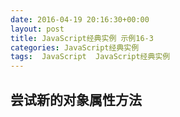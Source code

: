 ```yaml
---
date: 2016-04-19 20:16:30+00:00
layout: post
title: JavaScript经典实例 示例16-3
categories: JavaScript经典实例
tags:  JavaScript  JavaScript经典实例
---
```

尝试新的对象属性方法
----------------

<html>
    <head>
        <title>Constructor Chaining</title>
        <meta charset="utf-8" />
        <script type="text/javascript">
            
            // Book定制对象
            function Book(title, author) {
                var title = title,
                    author = author;
                
                this.getTitle = function() {
                    return 'Title: ' + title;
                }
                
                this.getAuthor = function() {
                    return 'Author: ' + author;
                }
                
            }
            
            // TechBook继承自Book
            function TechBook(title, author, category) {
                var category = category;
                
                this.getCategory = function() {
                    return 'Technical Category: ' + category;
                }
                
                Book.apply(this, arguments);
                this.getBook = function() {
                    return this.getTitle() + ' ' + author + ' ' + this.getCategory();
                }
                
            }
            
            window.onload = function() {
                try {
                    
                    // DOM 测试，Webkit在这里一败涂地
                    var img = new Image();
                    
                    // 添加新的属性和描述符
                    Object.defineProperty(img, 'geolatitude',{
                        get: function() { return geolatitude; },
                        set: function(val) { geolatitude = val; },
                        enumerable: true,
                        configurable: true
                    });
                    
                    // 测试configurable和enumerable属性
                    var props = 'Image has ';
                    
                    for (var prop in img) {
                        props += prop + ' ';
                    }
                    document.getElementById("result1").innerHTML = props;
                } catch(e) {
                    document.getElementById("result2").innerHTML = e;
                }
                
                try {
                
                    // 现在，我们在IE8中失败
                    
                    // 链化对象构造函数
                    TechBook.prototype = new Book();
                    
                    // 添加新的属性和属性描述符
                    Object.defineProperty(TechBook, 'experience',{
                        get: function() { return category; },
                        set: function(value) { category = value; },
                        enumerable: false,
                        configurable: true
                    });
                    
                    // 获取属性描述符并打印
                    var val = Object.getOwnPropertyDescriptor(TechBook, 'experience');
                    document.getElementById("result3").innerHTML = JSON.stringify(val);
                    
                    // 测试configurable和enumerable属性
                    var props = 'Image has ';
                    
                    for (var prop in TechBook) {
                        props += prop + ' ';
                    }
                    
                    document.getElementById("result4").innerHTML = props;
                    Object.defineProperty(TechBook, 'experience',{
                        enumerable: true
                    });
                    props = 'TechBook now has ';
                    for (var prop in TechBook) {
                        props += prop + ' ';
                    }
                    
                    document.getElementById("result5").innerHTML = props;
                    
                    // 创建TechBook实例
                    var newBook = new TechBook('The JavaScript Cookbook', 'Shelley Powers', 'Programming');
                    
                    // 测试新的setter
                    newBook.experience = 'intermediate';
                    
                    // 测试数据描述符
                    Object.defineProperty(newBook, 'publisher',{
                        value: "O'Reilly",
                        writable: false,
                        enumerable: true,
                        configurable: true
                    });
                    
                    // 测试writable
                    newBook.publisher = 'Some Other';
                    document.getElementById("result6").innerHTML = newBook.publisher;
                } catch(e) {
                    document.getElementById("result7").innerHTML = e;
                }
                
            }
        </script>
    </head>
    <body>
        <p>some content</p>
        <div id="result1"></div>
        <div id="result2"></div>
        <div id="result3"></div>
        <div id="result4"></div>
        <div id="result5"></div>
        <div id="result6"></div>
        <div id="result7"></div>
    </body>
</html>

源码如下：

``` javascript
<!DOCTYPE html>
<html>
    <head>
        <title>Constructor Chaining</title>
        <meta charset="utf-8" />
        <script type="text/javascript">
            
            // Book定制对象
            function Book(title, author) {
                var title = title,
                    author = author;
                
                this.getTitle = function() {
                    return 'Title: ' + title;
                }
                
                this.getAuthor = function() {
                    return 'Author: ' + author;
                }
                
            }
            
            // TechBook继承自Book
            function TechBook(title, author, category) {
                var category = category;
                
                this.getCategory = function() {
                    return 'Technical Category: ' + category;
                }
                
                Book.apply(this, arguments);
                this.getBook = function() {
                    return this.getTitle() + ' ' + author + ' ' + this.getCategory();
                }
                
            }
            
            window.onload = function() {
                try {
                    
                    // DOM 测试，Webkit在这里一败涂地
                    var img = new Image();
                    
                    // 添加新的属性和描述符
                    Object.defineProperty(img, 'geolatitude',{
                        get: function() { return geolatitude; },
                        set: function(val) { geolatitude = val; },
                        enumerable: true,
                        configurable: true
                    });
                    
                    // 测试configurable和enumerable属性
                    var props = 'Image has ';
                    
                    for (var prop in img) {
                        props += prop + ' ';
                    }
                    
                    alert(props);
                } catch(e) {
                    alert(e);
                }
                
                try {
                
                    // 现在，我们在IE8中失败
                    
                    // 链化对象构造函数
                    TechBook.prototype = new Book();
                    
                    // 添加新的属性和属性描述符
                    Object.defineProperty(TechBook, 'experience',{
                        get: function() { return category; },
                        set: function(value) { category = value; },
                        enumerable: false,
                        configurable: true
                    });
                    
                    // 获取属性描述符并打印
                    var val = Object.getOwnPropertyDescriptor(TechBook, 'experience');
                    alert(JSON.stringify(val));
                    
                    // 测试configurable和enumerable属性
                    var props = 'Image has ';
                    
                    for (var prop in TechBook) {
                        props += prop + ' ';
                    }
                    
                    alert(props);
                    Object.defineProperty(TechBook, 'experience',{
                        enumerable: true
                    });
                    props = 'TechBook now has ';
                    for (var prop in TechBook) {
                        props += prop + ' ';
                    }
                    
                    alert(props);
                    
                    // 创建TechBook实例
                    var newBook = new TechBook('The JavaScript Cookbook', 'Shelley Powers', 'Programming');
                    
                    // 测试新的setter
                    newBook.experience = 'intermediate';
                    
                    // 测试数据描述符
                    Object.defineProperty(newBook, 'publisher',{
                        value: "O'Reilly",
                        writable: false,
                        enumerable: true,
                        configurable: true
                    });
                    
                    // 测试writable
                    newBook.publisher = 'Some Other';
                    alert(newBook.publisher);
                } catch(e) {
                    alert(e);
                }
                
            }
        </script>
    </head>
    <body>
        <p>some content</p>
    </body>
</html>
``` 
